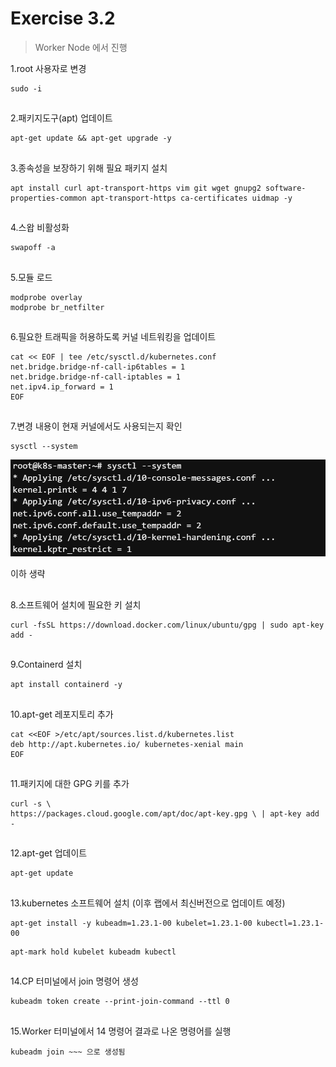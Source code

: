 # Exercise 3.2


> Worker Node 에서 진행

1.root 사용자로 변경

```
sudo -i
```
##

2.패키지도구(apt) 업데이트

```
apt-get update && apt-get upgrade -y
```
##

3.종속성을 보장하기 위해 필요 패키지 설치

```
apt install curl apt-transport-https vim git wget gnupg2 software-properties-common apt-transport-https ca-certificates uidmap -y
```
##

4.스왑 비활성화

```
swapoff -a
```
##

5.모듈 로드

```
modprobe overlay
modprobe br_netfilter
```
##

6.필요한 트래픽을 허용하도록 커널 네트워킹을 업데이트

```
cat << EOF | tee /etc/sysctl.d/kubernetes.conf
net.bridge.bridge-nf-call-ip6tables = 1
net.bridge.bridge-nf-call-iptables = 1
net.ipv4.ip_forward = 1
EOF
```
##

7.변경 내용이 현재 커널에서도 사용되는지 확인

```
sysctl --system
```
![](../img/sysctl.png)

이하 생략
##

8.소프트웨어 설치에 필요한 키 설치

```
curl -fsSL https://download.docker.com/linux/ubuntu/gpg | sudo apt-key add -
```

##

9.Containerd 설치

```
apt install containerd -y
```

##

10.apt-get 레포지토리 추가

```
cat <<EOF >/etc/apt/sources.list.d/kubernetes.list
deb http://apt.kubernetes.io/ kubernetes-xenial main
EOF
```

##

11.패키지에 대한 GPG 키를 추가

```
curl -s \
https://packages.cloud.google.com/apt/doc/apt-key.gpg \ | apt-key add -
```

##

12.apt-get 업데이트

```
apt-get update
```

##

13.kubernetes 소프트웨어 설치 (이후 랩에서 최신버전으로 업데이트 예정)

```
apt-get install -y kubeadm=1.23.1-00 kubelet=1.23.1-00 kubectl=1.23.1-00
```
```
apt-mark hold kubelet kubeadm kubectl
```

##

14.CP 터미널에서 join 명령어 생성

```
kubeadm token create --print-join-command --ttl 0
```

##

15.Worker 터미널에서 14 명령어 결과로 나온 명령어를 실행

```
kubeadm join ~~~ 으로 생성됨
```
